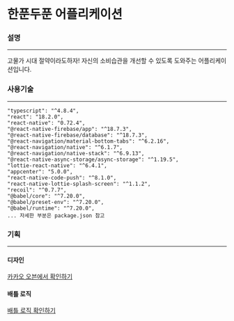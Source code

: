 # 한푼두푼 어플리케이션

### 설명
---
고물가 시대 절약이라도하자!
자신의 소비습관을 개선할 수 있도록 도와주는 어플리케이션입니다.

### 사용기술
---
``` 
"typescript": "^4.8.4",
"react": "18.2.0",
"react-native": "0.72.4",
"@react-native-firebase/app": "^18.7.3",
"@react-native-firebase/database": "^18.7.3",
"@react-navigation/material-bottom-tabs": "^6.2.16",
"@react-navigation/native": "^6.1.7",
"@react-navigation/native-stack": "^6.9.13",
"@react-native-async-storage/async-storage": "^1.19.5",
"lottie-react-native": "^6.4.1",
"appcenter": "5.0.0",
"react-native-code-push": "^8.1.0",
"react-native-lottie-splash-screen": "^1.1.2",
"recoil": "^0.7.7",
"@babel/core": "^7.20.0",
"@babel/preset-env": "^7.20.0",
"@babel/runtime": "^7.20.0",
... 자세한 부분은 package.json 참고
```

### 기획
---
#### 디자인 

[카카오 오븐에서 확인하기](https://ovenapp.io/view/ODyBQ3ugDs0Iw68SvfDkk7ZVFXbo841H/vQzct)

#### 배틀 로직

[배틀 로직 확인하기](https://drive.google.com/file/d/1uqQeYUKWgPh3UOR9LFNylk7MgB4QC-YN/view?usp=sharing)
